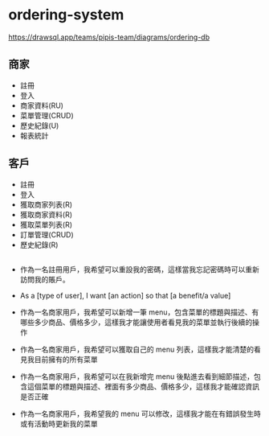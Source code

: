 # ordering-system

https://drawsql.app/teams/pipis-team/diagrams/ordering-db

## 商家

- 註冊
- 登入
- 商家資料(RU)
- 菜單管理(CRUD)
- 歷史紀錄(U)
- 報表統計

## 客戶

- 註冊
- 登入
- 獲取商家列表(R)
- 獲取商家資料(R)
- 獲取菜單列表(R)
- 訂單管理(CRUD)
- 歷史紀錄(R)

##

- 作為一名註冊用戶，我希望可以重設我的密碼，這樣當我忘記密碼時可以重新訪問我的賬戶。
- As a [type of user], I want [an action] so that [a benefit/a value]

- 作為一名商家用戶，我希望可以新增一筆 menu，包含菜單的標題與描述、有哪些多少商品、價格多少，這樣我才能讓使用者看見我的菜單並執行後續的操作
- 作為一名商家用戶，我希望可以獲取自己的 menu 列表，這樣我才能清楚的看見我目前擁有的所有菜單
- 作為一名商家用戶，我希望可以在我新增完 menu 後點進去看到細節描述，包含這個菜單的標題與描述、裡面有多少商品、價格多少，這樣我才能確認資訊是否正確
- 作為一名商家用戶，我希望我的 menu 可以修改，這樣我才能在有錯誤發生時或有活動時更新我的菜單
